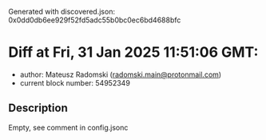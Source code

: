 Generated with discovered.json: 0x0dd0db6ee929f52fd5adc55b0bc0ec6bd4688bfc

# Diff at Fri, 31 Jan 2025 11:51:06 GMT:

- author: Mateusz Radomski (<radomski.main@protonmail.com>)
- current block number: 54952349

## Description

Empty, see comment in config.jsonc
